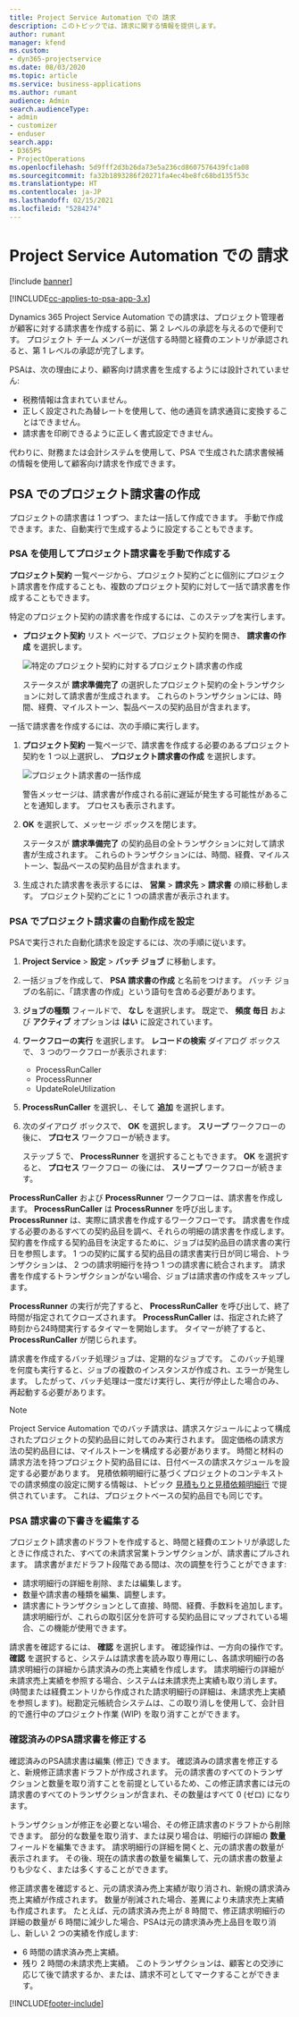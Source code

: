 ```yaml
---
title: Project Service Automation での 請求
description: このトピックでは、請求に関する情報を提供します。
author: rumant
manager: kfend
ms.custom:
- dyn365-projectservice
ms.date: 08/03/2020
ms.topic: article
ms.service: business-applications
ms.author: rumant
audience: Admin
search.audienceType:
- admin
- customizer
- enduser
search.app:
- D365PS
- ProjectOperations
ms.openlocfilehash: 5d9fff2d3b26da73e5a236cd8607576439fc1a08
ms.sourcegitcommit: fa32b1893286f20271fa4ec4be8fc68bd135f53c
ms.translationtype: HT
ms.contentlocale: ja-JP
ms.lasthandoff: 02/15/2021
ms.locfileid: "5284274"
---
```

# <a name="invoicing-in-project-service-automation"></a>Project Service Automation での 請求

[!include [banner](../includes/psa-now-project-operations.md)]

[!INCLUDE[cc-applies-to-psa-app-3.x](../includes/cc-applies-to-psa-app-3x.md)]

Dynamics 365 Project Service Automation での請求は、プロジェクト管理者が顧客に対する請求書を作成する前に、第 2 レベルの承認を与えるので便利です。 プロジェクト チーム メンバーが送信する時間と経費のエントリが承認されると、第 1 レベルの承認が完了します。

PSAは、次の理由により、顧客向け請求書を生成するようには設計されていません:

- 税務情報は含まれていません。
- 正しく設定された為替レートを使用して、他の通貨を請求通貨に変換することはできません。
- 請求書を印刷できるように正しく書式設定できません。

代わりに、財務または会計システムを使用して、PSA で生成された請求書候補の情報を使用して顧客向け請求を作成できます。

## <a name="creating-project-invoices-in-psa"></a>PSA でのプロジェクト請求書の作成

プロジェクトの請求書は 1 つずつ、または一括して作成できます。 手動で作成できます。また、自動実行で生成するように設定することもできます。

### <a name="manually-create-project-invoices-in-psa"></a>PSA を使用してプロジェクト請求書を手動で作成する

**プロジェクト契約** 一覧ページから、プロジェクト契約ごとに個別にプロジェクト請求書を作成することも、複数のプロジェクト契約に対して一括で請求書を作成することもできます。

特定のプロジェクト契約の請求書を作成するには、このステップを実行します。

- **プロジェクト契約** リスト ページで、プロジェクト契約を開き、 **請求書の​​作成** を選択します。

    ![特定のプロジェクト契約に対するプロジェクト請求書の作成](media/CreateProjectInvoicesOneByOne.png)

    ステータスが **請求準備完了** の選択したプロジェクト契約の全トランザクションに対して請求書が生成されます。 これらのトランザクションには、時間、経費、マイルストーン、製品ベースの契約品目が含まれます。

一括で請求書を作成するには、次の手順に実行します。

1. **プロジェクト契約** 一覧ページで、請求書を作成する必要のあるプロジェクト契約を 1 つ以上選択し、 **プロジェクト請求書の作成** を選択します。

    ![プロジェクト請求書の一括作成](media/CreateProjectInvoicesBulk.png)

    警告メッセージは、請求書が作成される前に遅延が発生する可能性があることを通知します。 プロセスも表示されます。

2. **OK** を選択して、メッセージ ボックスを閉じます。

    ステータスが **請求準備完了** の契約品目の全トランザクションに対して請求書が生成されます。 これらのトランザクションには、時間、経費、マイルストーン、製品ベースの契約品目が含まれます。

3. 生成された請求書を表示するには、 **営業** \> **請求先** \> **請求書** の順に移動します。 プロジェクト契約ごとに 1 つの請求書が表示されます。

### <a name="set-up-automated-creation-of-project-invoices-in-psa"></a>PSA でプロジェクト請求書の自動作成を設定

PSAで実行された自動化請求を設定するには、次の手順に従います。

1. **Project Service** \> **設定** \> **バッチ ジョブ** に移動します。
2. 一括ジョブを作成して、 **PSA 請求書の作成** と名前をつけます。 バッチ ジョブの名前に、「請求書の作成」という語句を含める必要があります。
3. **ジョブの種類** フィールドで、 **なし** を選択します。 既定で、 **頻度 毎日** および **アクティブ** オプションは **はい** に設定されています。
4. **ワークフローの実行** を選択します。 **レコードの検索** ダイアログ ボックスで、 3 つのワークフローが表示されます:

    - ProcessRunCaller
    - ProcessRunner
    - UpdateRoleUtilization

5. **ProcessRunCaller** を選択し、そして **追加** を選択します。
6. 次のダイアログ ボックスで、 **OK** を選択します。 **スリープ** ワークフローの後に、 **プロセス** ワークフローが続きます。

    ステップ 5 で、 **ProcessRunner** を選択することもできます。 **OK** を選択すると、 **プロセス** ワークフロー の後には、 **スリープ** ワークフローが続きます。

**ProcessRunCaller** および **ProcessRunner** ワークフローは、請求書を作成します。 **ProcessRunCaller** は **ProcessRunner** を呼び出します。 **ProcessRunner** は、実際に請求書を作成するワークフローです。 請求書を作成する必要のあるすべての契約品目を調べ、それらの明細の請求書を作成します。 契約書を作成する契約品目を決定するために、ジョブは契約品目の請求書の実行日を参照します。 1 つの契約に属する契約品目の請求書実行日が同じ場合、トランザクションは、 2 つの請求明細行を持つ 1 つの請求書に統合されます。 請求書を作成するトランザクションがない場合、ジョブは請求書の作成をスキップします。

**ProcessRunner** の実行が完了すると、 **ProcessRunCaller** を呼び出して、終了時間が指定されてクローズされます。 **ProcessRunCaller** は、指定された終了時刻から24時間実行するタイマーを開始します。 タイマーが終了すると、 **ProcessRunCaller** が閉じられます。

請求書を作成するバッチ処理ジョブは、定期的なジョブです。 このバッチ処理を何度も実行すると、ジョブの複数のインスタンスが作成され、エラーが発生します。 したがって、バッチ処理は一度だけ実行し、実行が停止した場合のみ、再起動する必要があります。

> [!NOTE]
> Project Service Automation でのバッチ請求は、請求スケジュールによって構成されたプロジェクトの契約品目に対してのみ実行されます。 固定価格の請求方法の契約品目には、マイルストーンを構成する必要があります。 時間と材料の請求方法を持つプロジェクト契約品目には、日付ベースの請求スケジュールを設定する必要があります。 見積依頼明細行に基づくプロジェクトのコンテキストでの請求頻度の設定に関する情報は、トピック [見積もりと見積依頼明細行](basic-quote-lines.md#invoice-schedule) で提供されています。 これは、プロジェクトベースの契約品目でも同じです。      
 
### <a name="edit-a-draft-psa-invoice"></a>PSA 請求書の下書きを編集する

プロジェクト請求書のドラフトを作成すると、時間と経費のエントリが承認したときに作成された、すべての未請求営業トランザクションが、請求書にプルされます。 請求書がまだドラフト段階である間は、次の調整を行うことができます:

- 請求明細行の詳細を削除、または編集します。
- 数量や請求書の種類を編集、調整します。
- 請求書にトランザクションとして直接、時間、経費、手数料を追加します。 請求明細行が、これらの取引区分を許可する契約品目にマップされている場合、この機能が使用できます。

請求書を確認するには、 **確認** を選択します。 確認操作は、一方向の操作です。 **確認** を選択すると、システムは請求書を読み取り専用にし、各請求明細行の各請求明細行の詳細から請求済みの売上実績を作成します。 請求明細行の詳細が未請求売上実績を参照する場合、システムは未請求売上実績も取り消します。 (時間または経費エントリから作成された請求明細行の詳細は、未請求売上実績を参照します)。総勘定元帳統合システムは、この取り消しを使用して、会計目的で進行中のプロジェクト作業 (WIP) を取り消すことができます。

### <a name="correct-a-confirmed-psa-invoice"></a>確認済みのPSA請求書を修正する

確認済みのPSA請求書は編集 (修正) できます。 確認済みの請求書を修正すると、新規修正請求書ドラフトが作成されます。 元の請求書のすべてのトランザクションと数量を取り消すことを前提としているため、この修正請求書には元の請求書のすべてのトランザクションが含まれ、その数量はすべて 0 (ゼロ) になります。

トランザクションが修正を必要とない場合、その修正請求書のドラフトから削除できます。 部分的な数量を取り消す、または戻り場合は、明細行の詳細の **数量** フィールドを編集できます。 請求明細行の詳細を開くと、元の請求書の数量が表示されます。 その後、現在の請求書の数量を編集して、元の請求書の数量よりも少なく、または多くすることができます。

修正請求書を確認すると、元の請求済み売上実績が取り消され、新規の請求済み売上実績が作成されます。 数量が削減された場合、差異により未請求売上実績も作成されます。 たとえば、元の請求済み売上が 8 時間で、修正請求明細行の詳細の数量が 6 時間に減少した場合、PSAは元の請求済み売上品目を取り消し、新しい 2 つの実績を作成します:

- 6 時間の請求済み売上実績。
- 残り 2 時間の未請求売上実績。 このトランザクションは、顧客との交渉に応じて後で請求するか、または、請求不可としてマークすることができます。


[!INCLUDE[footer-include](../includes/footer-banner.md)]
